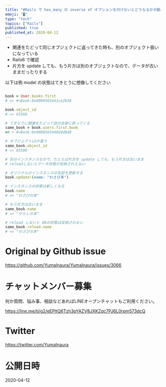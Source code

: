 ```yaml
---
title: "#Rails で has_many の inverse of オプションを付けないとどうなるかの動作メモ (  rubocop Rails/"
emoji: "🖥"
type: "tech"
topics: ["Rails"]
published: true
published_at: 2020-04-12
---
```


- 関連をたどって同じオブジェクトに返ってきた時も、別のオブジェクト扱いになっている
- Rails6 で確認
- 片方を update しても、もう片方は別のオブジェクトなので、データが古いままだったりする

以下は例
model の状態はてきとうに想像してください

```rb

book = User.books.first
# => #<Book:0x0000565441ce2b38

book.object_id
# => 65560

# てきとうに関連をたどって自分自身に戻ってくる
same_book = book.users.first.book
=# > #<Book:0x0000565440ddd048

# オブジェクトidが違う
same_book.object_id
# => 65580

# 別のインスタンスなので、たとえば片方を update しても、もう片方は古いまま
# reloadしないとデータ状態が反映されえない

# オリジナルのインスタンスの名前を更新する
book.update!(name: "わさび本")

# インスタンスの状態は新しくなる
book.name
# => "わさびの本"

# もう片方は古いまま
same_book.name
# => "からしの本"

# reload しないと DBの状態は反映されない
same_book.reload.name
# => "わさびの本"
```

# Original by Github issue

https://github.com/YumaInaura/YumaInaura/issues/3066








<!-- Update From Qiita API -->

# チャットメンバー募集


何か質問、悩み事、相談などあればLINEオープンチャットもご利用ください。

https://line.me/ti/g2/eEPltQ6Tzh3pYAZV8JXKZqc7PJ6L0rpm573dcQ





# Twitter


https://twitter.com/YumaInaura


<!-- Update From Qiita API -->



# 公開日時

2020-04-12
